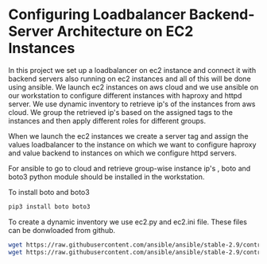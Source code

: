 # Configuring Loadbalancer Backend-Server Architecture on EC2 Instances

In this project we set up a loadbalancer on ec2 instance and connect it with backend servers also running on ec2 instances and all of this will be done using ansible. We launch ec2 instances on aws cloud and we use ansible on our workstation to configure different instances with haproxy and httpd server. We use dynamic inventory to retrieve ip's of the instances from aws cloud. We group the retrieved ip's based on the assigned tags to the instances and then apply different roles for different groups. 

When we launch the ec2 instances we create a server tag and assign the values loadbalancer to the instance on which we want to configure haproxy and value backend to instances on which we configure httpd servers. 

For ansible to go to cloud and retrieve group-wise instance ip's , boto and boto3 python module should be installed in the workstation.

To install boto and boto3
```bash
pip3 install boto boto3
```

To create a dynamic inventory we use ec2.py and ec2.ini file. These files can be donwloaded from github.
```bash
wget https://raw.githubusercontent.com/ansible/ansible/stable-2.9/contrib/inventory/ec2.py
wget https://raw.githubusercontent.com/ansible/ansible/stable-2.9/contrib/inventory/ec2.ini
```


